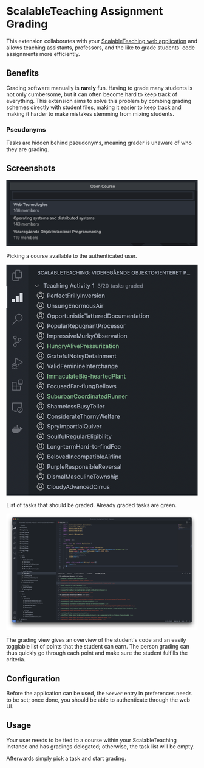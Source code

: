 # ScalableTeaching Assignment Grading

This extension collaborates with your [ScalableTeaching web application](https://github.com/SDU-SW-Engineering/ScalableTeaching) and allows teaching assistants, professors, and the like to grade students' code assignments more efficiently.

## Benefits
Grading software manually is __rarely__ fun. Having to grade many students is not only cumbersome, but it can often become hard to keep track of everything. This extension aims to solve this problem by combing grading schemes directly with student files, making it easier to keep track and making it harder to make mistakes stemming from mixing students.

### Pseudonyms
Tasks are hidden behind pseudonyms, meaning grader is unaware of who they are grading.

## Screenshots

![Select course](/assets/select-course.png)

Picking a course available to the authenticated user.

![Select course](/assets/task-overview.png)

List of tasks that should be graded. Already graded tasks are green.

![Grading](/assets/grade-student.png)

The grading view gives an overview of the student's code and an easily togglable list of points that the student can earn. The person grading can thus quickly go through each point and make sure the student fulfills the criteria.

## Configuration

Before the application can be used, the `Server` entry in preferences needs to be set; once done, you should be able to authenticate through the web UI.

## Usage

Your user needs to be tied to a course within your ScalableTeaching instance and has gradings delegated; otherwise, the task list will be empty.

Afterwards simply pick a task and start grading.